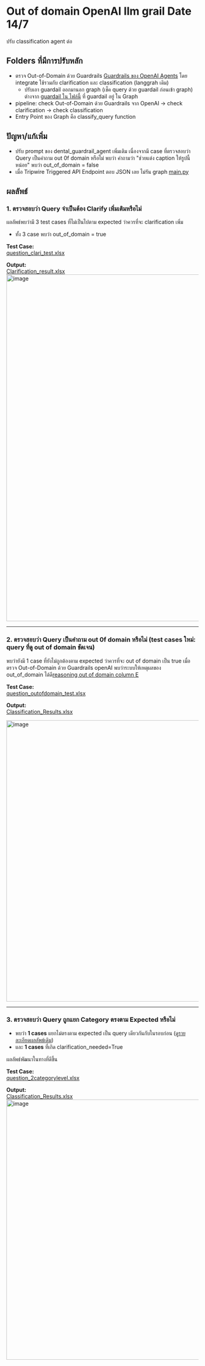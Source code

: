 # Out of domain OpenAI llm grail Date 14/7
ปรับ classification agent ต่อ

## Folders ที่มีการปรับหลัก
- ตรวจ Out-of-Domain ด้วย Guardrails [Guardrails ของ OpenAI Agents](https://openai.github.io/openai-agents-python/guardrails/) โดย integrate ใช้รวมกับ clarification และ classification (langgrah เดิม)
  - ปรับเอา guardail ออกมานอก graph (เช็ค query ด้วย guardail ก่อนเข้า graph) ต่างจาก [guardail ใน ไฟล์นี้](https://github.com/ffahpatcha/senior_project_update/blob/main/outOfDomain_openAI/main_graph.py) ที่ guardail 	อยู่ ใน Graph
- pipeline: check Out-of-Domain ด้วย Guardrails จาก OpenAI -> check clarification -> check classification
- Entry Point ของ Graph คือ classify_query function 
## ปัญหา/แก้เพิ่ม
- ปรับ prompt ของ dental_guardrail_agent เพิ่มเติม เนื่องจากมี case ที่ตรวจสอบว่า Query เป็นคำถาม out 0f domain หรือไม่ พบว่า คำถามว่า "ช่วยแต่ง caption ให้รูปนี้หน่อย" พบว่า out_of_domain = false 
- เมื่อ Tripwire Triggered API Endpoint ตอบ JSON เลย ไม่รัน graph [main.py](outOfDomain_openAI_llm_grail/main.py)
## ผลลัพธ์

### 1. ตรวจสอบว่า Query จำเป็นต้อง Clarify เพิ่มเติมหรือไม่

ผลลัพธ์พบว่ามี 3  test cases ที่ไม่เป็นไปตาม expected ว่าควรที่จะ clarification เพิ่ม 
- ทั้ง 3 case พบว่า out_of_domain = true

**Test Case:**  
[question_clari_test.xlsx](https://raw.githubusercontent.com/ffahpatcha/senior_project_update/main/pipeline_v2_clarity_first_25_6/test_case/question_clari_test.xlsx)

**Output:**  
[Clarification_result.xlsx](https://raw.githubusercontent.com/ffahpatcha/senior_project_update/main/outOfDomain_openAI/test_case/results_clari_outOfDomain_openAI.xlsx)
<img width="1212" height="906" alt="image" src="https://github.com/user-attachments/assets/8bf560ba-f5eb-4ff2-829e-509b072da6dc" />


---
### 2. ตรวจสอบว่า Query เป็นคำถาม out 0f domain หรือไม่ (test cases ใหม่: query ที่ดู out of domain ชัดเจน)

พบว่ายังมี 1 case ที่ยังไม่ถูกต้องตาม expected ว่าควรที่จะ out of domain เป็น true 
เมื่อตรวจ Out-of-Domain ด้วย Guardrails openAI พบว่าระบบให้เหตุผลของ out_of_domain ได้ดี[reasoning out of domain column E](https://raw.githubusercontent.com/ffahpatcha/senior_project_update/main/outOfDomain_openAI/test_case/evaluation_results.xlsx)

**Test Case:**  
[question_outofdomain_test.xlsx](https://raw.githubusercontent.com/ffahpatcha/senior_project_update/main/withoutOutofDomain_samePrompt_25_6/test_case/question_outofdomain_test.xlsx)

**Output:**  
[Classification_Results.xlsx](https://raw.githubusercontent.com/ffahpatcha/senior_project_update/main/outOfDomain_openAI/test_case/evaluation_results.xlsx)

<img width="1389" height="735" alt="image" src="https://github.com/user-attachments/assets/61b403ac-c593-4277-9a0d-5d35bd4c757a" />



---

### 3. ตรวจสอบว่า Query ถูกแยก Category ตรงตาม Expected หรือไม่

- พบว่า **1 cases** แยกไม่ตรงตาม expected  เป็น query เดียวกันกับในรอบก่อน ([ดูรายละเอียดผลลัพธ์เดิม](https://github.com/ffahpatcha/senior_project_update/tree/main/seniorProject_withStruture_Output_11_6#%E0%B8%9C%E0%B8%A5%E0%B8%A5%E0%B8%B1%E0%B8%9E%E0%B8%98%E0%B9%8C))
- และ **1 cases** ที่เกิด clarification_needed=True
  
ผลลัพธ์พัฒนาในทางที่ดีขึ้น 

**Test Case:**  
[question_2categorylevel.xlsx](https://raw.githubusercontent.com/ffahpatcha/senior_project_update/main/pipeline_v2_clarity_first_25_6/test_case/question_2categorylevel.xlsx)

**Output:**  
[Classification_Results.xlsx](https://raw.githubusercontent.com/ffahpatcha/senior_project_update/main/outOfDomain_openAI/test_case/results_outOfDomain_openAI.xlsx)
<img width="1534" height="680" alt="image" src="https://github.com/user-attachments/assets/eb662b59-0503-4f95-8b2f-72a5ef0e6832" />



